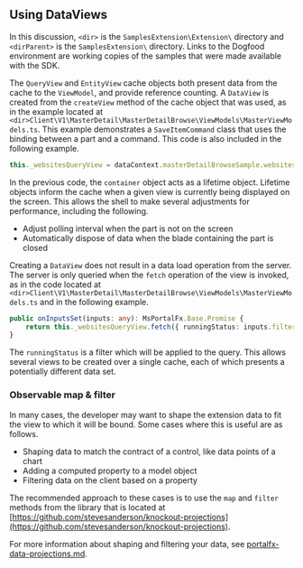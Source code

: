 ## Using DataViews

In this discussion, `<dir>` is the `SamplesExtension\Extension\` directory and  `<dirParent>`  is the `SamplesExtension\` directory. Links to the Dogfood environment are working copies of the samples that were made available with the SDK.

The `QueryView` and `EntityView` cache objects both present data from the cache to the `ViewModel`, and provide reference counting. A `DataView` is created from the `createView` method of the cache object that was used, as in the example located at `<dir>Client\V1\MasterDetail\MasterDetailBrowse\ViewModels\MasterViewModels.ts`. This example demonstrates a `SaveItemCommand` class that uses the binding between a part and a command. This code is also included in the following example.

```ts
this._websitesQueryView = dataContext.masterDetailBrowseSample.websitesQuery.createView(container);
```

In the previous code, the `container` object acts as a lifetime object. Lifetime objects inform the cache when a given view is currently being displayed on the screen. This allows the shell to make several adjustments for performance, including the following.

* Adjust polling interval when the part is not on the screen
* Automatically dispose of data when the blade containing the part is closed

Creating a `DataView` does not result in a data load operation from the server. The server is only queried when the `fetch` operation of the view is invoked, as in the code located at 
`<dir>Client\V1\MasterDetail\MasterDetailBrowse\ViewModels\MasterViewModels.ts` and  in the following example.

```ts
public onInputsSet(inputs: any): MsPortalFx.Base.Promise {
    return this._websitesQueryView.fetch({ runningStatus: inputs.filterRunningStatus.value });
}
```

The `runningStatus` is a filter which will be applied to the query. This allows several views to be created over a single cache, each of which presents a potentially different data set.

### Observable map & filter

In many cases, the developer may want to shape the extension data to fit the view to which it will be bound. Some cases where this is useful are as follows.   

* Shaping data to match the contract of a control, like data points of a chart
* Adding a computed property to a model object
* Filtering data on the client based on a property

The recommended approach to these cases is to use the `map` and `filter` methods from the library that is located at [https://github.com/stevesanderson/knockout-projections](https://github.com/stevesanderson/knockout-projections).

For more information about shaping and filtering your data, see [portalfx-data-projections.md](portalfx-data-projections.md).

<!--TODO:  Determine the meaning of the following comment. -->
<!--
    Base.Net.Ajax
-->
